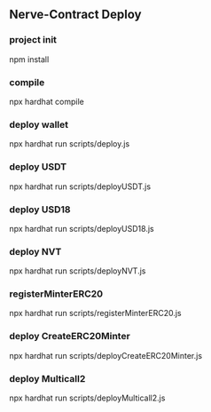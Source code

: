 ## Nerve-Contract Deploy

### project init

npm install

### compile

npx hardhat compile

### deploy wallet

npx hardhat run scripts/deploy.js

### deploy USDT

npx hardhat run scripts/deployUSDT.js

### deploy USD18

npx hardhat run scripts/deployUSD18.js

### deploy NVT

npx hardhat run scripts/deployNVT.js

### registerMinterERC20

npx hardhat run scripts/registerMinterERC20.js

### deploy CreateERC20Minter

npx hardhat run scripts/deployCreateERC20Minter.js

### deploy Multicall2

npx hardhat run scripts/deployMulticall2.js
